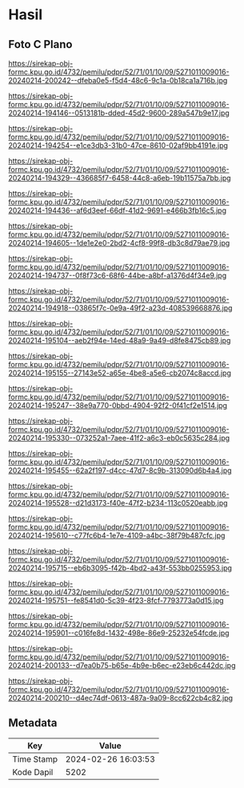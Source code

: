 # Hasil

## Foto C Plano

https://sirekap-obj-formc.kpu.go.id/4732/pemilu/pdpr/52/71/01/10/09/5271011009016-20240214-200242--dfeba0e5-f5d4-48c6-9c1a-0b18ca1a716b.jpg

https://sirekap-obj-formc.kpu.go.id/4732/pemilu/pdpr/52/71/01/10/09/5271011009016-20240214-194146--0513181b-dded-45d2-9600-289a547b9e17.jpg

https://sirekap-obj-formc.kpu.go.id/4732/pemilu/pdpr/52/71/01/10/09/5271011009016-20240214-194254--e1ce3db3-31b0-47ce-8610-02af9bb4191e.jpg

https://sirekap-obj-formc.kpu.go.id/4732/pemilu/pdpr/52/71/01/10/09/5271011009016-20240214-194329--436685f7-6458-44c8-a6eb-19b11575a7bb.jpg

https://sirekap-obj-formc.kpu.go.id/4732/pemilu/pdpr/52/71/01/10/09/5271011009016-20240214-194436--af6d3eef-66df-41d2-9691-e466b3fb16c5.jpg

https://sirekap-obj-formc.kpu.go.id/4732/pemilu/pdpr/52/71/01/10/09/5271011009016-20240214-194605--1de1e2e0-2bd2-4cf8-99f8-db3c8d79ae79.jpg

https://sirekap-obj-formc.kpu.go.id/4732/pemilu/pdpr/52/71/01/10/09/5271011009016-20240214-194737--0f8f73c6-68f6-44be-a8bf-a1376d4f34e9.jpg

https://sirekap-obj-formc.kpu.go.id/4732/pemilu/pdpr/52/71/01/10/09/5271011009016-20240214-194918--03865f7c-0e9a-49f2-a23d-408539668876.jpg

https://sirekap-obj-formc.kpu.go.id/4732/pemilu/pdpr/52/71/01/10/09/5271011009016-20240214-195104--aeb2f94e-14ed-48a9-9a49-d8fe8475cb89.jpg

https://sirekap-obj-formc.kpu.go.id/4732/pemilu/pdpr/52/71/01/10/09/5271011009016-20240214-195155--27143e52-a65e-4be8-a5e6-cb2074c8accd.jpg

https://sirekap-obj-formc.kpu.go.id/4732/pemilu/pdpr/52/71/01/10/09/5271011009016-20240214-195247--38e9a770-0bbd-4904-92f2-0f41cf2e1514.jpg

https://sirekap-obj-formc.kpu.go.id/4732/pemilu/pdpr/52/71/01/10/09/5271011009016-20240214-195330--073252a1-7aee-41f2-a6c3-eb0c5635c284.jpg

https://sirekap-obj-formc.kpu.go.id/4732/pemilu/pdpr/52/71/01/10/09/5271011009016-20240214-195455--62a2f197-d4cc-47d7-8c9b-313090d6b4a4.jpg

https://sirekap-obj-formc.kpu.go.id/4732/pemilu/pdpr/52/71/01/10/09/5271011009016-20240214-195528--d21d3173-f40e-47f2-b234-113c0520eabb.jpg

https://sirekap-obj-formc.kpu.go.id/4732/pemilu/pdpr/52/71/01/10/09/5271011009016-20240214-195610--c77fc6b4-1e7e-4109-a4bc-38f79b487cfc.jpg

https://sirekap-obj-formc.kpu.go.id/4732/pemilu/pdpr/52/71/01/10/09/5271011009016-20240214-195715--eb6b3095-f42b-4bd2-a43f-553bb0255953.jpg

https://sirekap-obj-formc.kpu.go.id/4732/pemilu/pdpr/52/71/01/10/09/5271011009016-20240214-195751--fe8541d0-5c39-4f23-8fcf-7793773a0d15.jpg

https://sirekap-obj-formc.kpu.go.id/4732/pemilu/pdpr/52/71/01/10/09/5271011009016-20240214-195901--c016fe8d-1432-498e-86e9-25232e54fcde.jpg

https://sirekap-obj-formc.kpu.go.id/4732/pemilu/pdpr/52/71/01/10/09/5271011009016-20240214-200133--d7ea0b75-b65e-4b9e-b6ec-e23eb6c442dc.jpg

https://sirekap-obj-formc.kpu.go.id/4732/pemilu/pdpr/52/71/01/10/09/5271011009016-20240214-200210--d4ec74df-0613-487a-9a09-8cc622cb4c82.jpg


## Metadata

| Key        | Value               |
| ---------- | ------------------- |
| Time Stamp | 2024-02-26 16:03:53 |
| Kode Dapil | 5202                |



